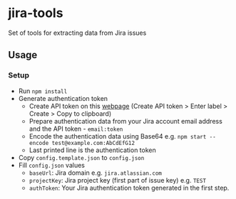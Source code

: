 # jira-tools
Set of tools for extracting data from Jira issues

## Usage

### Setup

- Run `npm install`
- Generate authentication token
  - Create API token on this [webpage](https://id.atlassian.com/manage/api-tokens) (Create API token > Enter label > Create > Copy to clipboard)
  - Prepare authentication data from your Jira account email address and the API token - `email:token`
  - Encode the authentication data using Base64 e.g. `npm start -- encode test@example.com:AbCdEfG12`
  - Last printed line is the authentication token
- Copy `config.template.json` to `config.json`
- Fill `config.json` values
  - `baseUrl`: Jira domain e.g. `jira.atlassian.com`
  - `projectKey`: Jira project key (first part of issue key) e.g. `TEST`
  - `authToken`: Your Jira authentication token generated in the first step.
